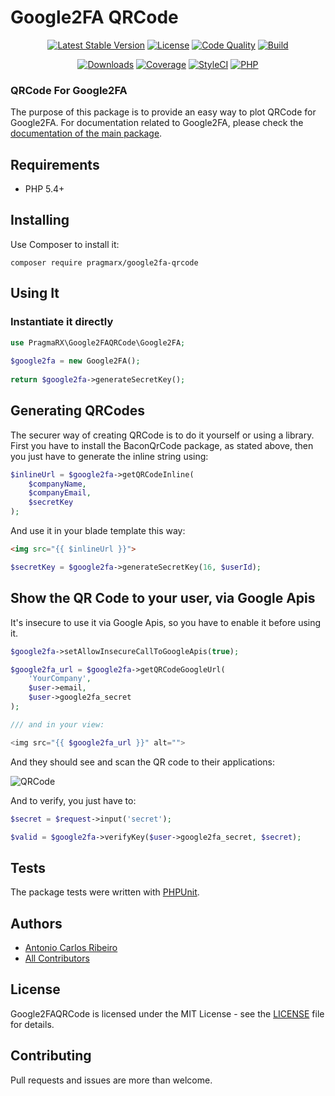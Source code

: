# Google2FA QRCode

<p align="center">
    <a href="https://packagist.org/packages/pragmarx/google2fa-qrcode"><img alt="Latest Stable Version" src="https://img.shields.io/packagist/v/pragmarx/google2fa-qrcode.svg?style=flat-square"></a>
    <a href="LICENSE.md"><img alt="License" src="https://img.shields.io/badge/license-MIT-brightgreen.svg?style=flat-square"></a>
    <a href="https://scrutinizer-ci.com/g/antonioribeiro/google2fa/?branch=master"><img alt="Code Quality" src="https://img.shields.io/scrutinizer/g/antonioribeiro/google2fa.svg?style=flat-square"></a>
    <a href="https://travis-ci.org/antonioribeiro/google2fa"><img alt="Build" src="https://img.shields.io/travis/antonioribeiro/google2fa.svg?style=flat-square"></a>
</p>
<p align="center">
    <a href="https://packagist.org/packages/pragmarx/google2fa-qrcode"><img alt="Downloads" src="https://img.shields.io/packagist/dt/pragmarx/google2fa-qrcode.svg?style=flat-square"></a>
    <a href="https://scrutinizer-ci.com/g/antonioribeiro/google2fa/?branch=master"><img alt="Coverage" src="https://img.shields.io/scrutinizer/coverage/g/antonioribeiro/google2fa.svg?style=flat-square"></a>
    <a href="https://styleci.io/repos/24296182"><img alt="StyleCI" src="https://styleci.io/repos/24296182/shield"></a>
    <a href="https://travis-ci.org/antonioribeiro/google2fa"><img alt="PHP" src="https://img.shields.io/badge/PHP-5.4%20--%207.2-brightgreen.svg?style=flat-square"></a>
</p>

### QRCode For Google2FA

The purpose of this package is to provide an easy way to plot QRCode for Google2FA. For documentation related to Google2FA, please check the [documentation of the main package](https://github.com/antonioribeiro/google2fa).  
 
## Requirements

- PHP 5.4+

## Installing

Use Composer to install it:

    composer require pragmarx/google2fa-qrcode

## Using It

### Instantiate it directly

```php
use PragmaRX\Google2FAQRCode\Google2FA;
    
$google2fa = new Google2FA();
    
return $google2fa->generateSecretKey();
```

## Generating QRCodes

The securer way of creating QRCode is to do it yourself or using a library. First you have to install the BaconQrCode package, as stated above, then you just have to generate the inline string using:
 
```php
$inlineUrl = $google2fa->getQRCodeInline(
    $companyName,
    $companyEmail,
    $secretKey
);
```

And use it in your blade template this way:

```html
<img src="{{ $inlineUrl }}">
```

```php
$secretKey = $google2fa->generateSecretKey(16, $userId);
```

## Show the QR Code to your user, via Google Apis

It's insecure to use it via Google Apis, so you have to enable it before using it.

```php
$google2fa->setAllowInsecureCallToGoogleApis(true);

$google2fa_url = $google2fa->getQRCodeGoogleUrl(
    'YourCompany',
    $user->email,
    $user->google2fa_secret
);

/// and in your view:

<img src="{{ $google2fa_url }}" alt="">
```

And they should see and scan the QR code to their applications:

![QRCode](https://chart.googleapis.com/chart?chs=200x200&chld=M|0&cht=qr&chl=otpauth%3A%2F%2Ftotp%2FPragmaRX%3Aacr%2Bpragmarx%40antoniocarlosribeiro.com%3Fsecret%3DADUMJO5634NPDEKW%26issuer%3DPragmaRX)

And to verify, you just have to:

```php
$secret = $request->input('secret');

$valid = $google2fa->verifyKey($user->google2fa_secret, $secret);
```

## Tests

The package tests were written with [PHPUnit](https://phpunit.de/).

## Authors

- [Antonio Carlos Ribeiro](http://twitter.com/iantonioribeiro)
- [All Contributors](https://github.com/antonioribeiro/google2fa/graphs/contributors)

## License

Google2FAQRCode is licensed under the MIT License - see the [LICENSE](LICENSE.md) file for details.

## Contributing

Pull requests and issues are more than welcome.
